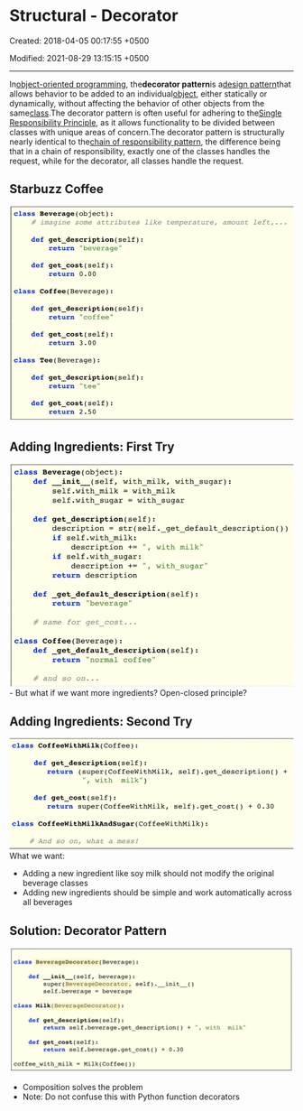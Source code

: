 # Structural - Decorator

Created: 2018-04-05 00:17:55 +0500

Modified: 2021-08-29 13:15:15 +0500

---

In[object-oriented programming](https://en.wikipedia.org/wiki/Object-oriented_programming), the**decorator pattern**is a[design pattern](https://en.wikipedia.org/wiki/Design_pattern_(computer_science))that allows behavior to be added to an individual[object](https://en.wikipedia.org/wiki/Object_(computer_science)), either statically or dynamically, without affecting the behavior of other objects from the same[class](https://en.wikipedia.org/wiki/Class_(computer_science)).The decorator pattern is often useful for adhering to the[Single Responsibility Principle](https://en.wikipedia.org/wiki/Single_responsibility_principle), as it allows functionality to be divided between classes with unique areas of concern.The decorator pattern is structurally nearly identical to the[chain of responsibility pattern](https://en.wikipedia.org/wiki/Chain_of_responsibility_pattern), the difference being that in a chain of responsibility, exactly one of the classes handles the request, while for the decorator, all classes handle the request.
## Starbuzz Coffee

![image](media/Structural---Decorator-image1.jpg)
## Adding Ingredients: First Try

![image](media/Structural---Decorator-image2.jpg)-   But what if we want more ingredients? Open-closed principle?
## Adding Ingredients: Second Try

![image](media/Structural---Decorator-image3.jpg)
What we want:
-   Adding a new ingredient like soy milk should not modify the original beverage classes
-   Adding new ingredients should be simple and work automatically across all beverages
## Solution: Decorator Pattern

![image](media/Structural---Decorator-image4.jpg)
-   Composition solves the problem
-   Note: Do not confuse this with Python function decorators
